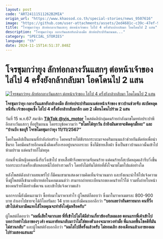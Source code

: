 ```yaml
---
layout: post
code: "ART24111511262B2MIA"
origin_url: "https://www.khaosod.co.th/special-stories/news_9507616"
image: "https://github.com/user-attachments/assets/2ed4681c-c39c-47ef-94a2-cefd65628e62"
title: "โจรชุมกว่ายุง ลักท่อกลางวันแสกๆ ต่อหน้าเจ้าของ ไล่ไป 4 ครั้งยังกล้ากลับมา โอดโดนไป 2 แสน"
description: "โจรชุมกว่ายุง กลางวันแสกยังกล้าลงมือ ลักท่อประปาริมถนนต..."
category: "SPECIAL_STORIES"
language: "th"
date: 2024-11-15T14:51:37.848Z
---
```


# โจรชุมกว่ายุง ลักท่อกลางวันแสกๆ ต่อหน้าเจ้าของ ไล่ไป 4 ครั้งยังกล้ากลับมา โอดโดนไป 2 แสน

[![โจรชุมกว่ายุง ลักท่อกลางวันแสกๆ ต่อหน้าเจ้าของ ไล่ไป 4 ครั้งยังกล้ากลับมา โอดโดนไป 2 แสน](https://www.khaosod.co.th/wpapp/uploads/2024/11/laktor.jpg "โจรชุมกว่ายุง ลักท่อกลางวันแสกๆ ต่อหน้าเจ้าของ ไล่ไป 4 ครั้งยังกล้ากลับมา โอดโดนไป 2 แสน")](https://www.khaosod.co.th/wpapp/uploads/2024/11/laktor.jpg)

**โจรชุมกว่ายุง กลางวันแสกยังกล้าลงมือ ลักท่อประปาริมถนนต่อหน้าเจ้าของ ชาวบ้านช่วยจับ สะบัดหลุดหนีทัน เจ้าของสุดเซ็ง ไล่ไป 4 ครั้งยังกล้ากลับมาอีก เผย 2 เดือนโดนไปร่วม 2 แสน**

วันที่ 15 พ.ย.67 สมาชิก **[TikTok @yjs\_motor](https://www.tiktok.com/@yjs_motor/video/7436351020675910932)** โพสต์คลิปกลุ่มคนร้ายกำลังมาขโมยท่อประปาพีอีกลางวันแสกๆ ที่อยู่ริมถนน โดยระบุข้อความว่า **“ขโมยได้ทุกวัน ถ้ายิงมันตายจะติดคุกมั้ยอะ” และ “บ้านบึง ชลบุรี โจรขโมยชุมกว่ายุง 11/11/2567”**

โดยในคลิปเป็นถนนที่กำลังก่อสร้าง โดยคนร้ายได้ขับรถกระบะมาจอดริมถนนแล้วช่วยกันตัดท่อเพื่อนำขึ้นรถ โดยมีคนร้ายอีกคนนั่งติดเครื่องรออยู่บนรถกระบะ ซึ่งก็มีชายเสื้อผ้า ซึ่งเป็นชาวบ้านแถวนั้นเข้าไปห้ามปราม แต่คนร้ายก็ไม่หยุด

ก่อนที่จะมีหญิงคนหนึ่งรีบวิ่งเข้าไป ชายเสื้อฟ้าจึงพยายามจับคนร้าย แต่คนร้ายก็สะบัดหลุดแล้วรีบวิ่งขึ้นรถกระบะเร่งเครื่องขับหลบหนีไปอย่างรวดเร็ว โดยยังไม่ทันได้ท่อที่ตั้งใจมาขโมยไปแต่อย่างใด

หลังโพสต์ดังกล่าวเผยแพร่ไป ก็มีคนเขามาแสดงความคิดเห็นจำนวนมาก และยังแนะนำให้ไปแจ้งความ ซึ่งผู้โพสต์ก็เข้ามาอธิบายต่อในคอมเมนต์ว่า สามารถถ่ายทะเบียนรถของคนร้ายไว้ได้ รวมทั้งถ่ายใบหน้าของคนร้ายได้อย่างชัดเจน และเข้าไปแจ้งความแล้ว

นอกจากนี้ยังมีคนถามว่า ซื้อท่อมาในราคาเท่าไร ผู้โพสต์ก็ตอบว่า ซึ่งมาในราคาเมตรละ 800-900 บาท ถ้าเอาไปขายจะได้กิโลกรัมละ 14 บาท และยังมีคนบอกอีกว่า **“บอกเลยว่าอันตรายมาก คนที่วิ่งเข้าไปเค้าเอามีดแทงไส้ไหลคุณจะทำยังไงคุ้มหรือครับ”**

ผู้โพสต์ก็ตอบว่า **“ผมนี่เสียใจมากเลย พี่ที่เข้าไปไม่ได้มีส่วนเกี่ยวข้องกับผมเลย ตอนแรกพี่เค้าเข้าไปบอกว่าอย่าไปเอาของๆ เค้า คนเอาย้อนกลับมาว่าไม่ใช่ของตัวเองจะมาหวงทำมั้ย พี่แกเลยขึ้นโชคดีที่มันไม่สวนกลับ”** และผู้โพสต์ยังบอกอีกว่า **“ผมไล่ไปสี่ครั้งแล้วครับ ไม่ยอมเลิก สองเดือนแล้วเอาของผมไปร่วมสองแสนละ”**



